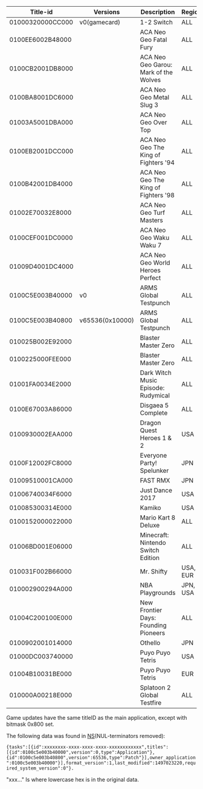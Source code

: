 | Title-id         | Versions        | Description                           | Region   | Type       |
| ---------------- | --------------- | ------------------------------------- | -------- | ---------- |
| 01000320000CC000 | v0(gamecard)    | 1-2 Switch                            | ALL      | Game       |
| 0100EE6002B48000 |                 | ACA Neo Geo Fatal Fury                | ALL      | VC         |
| 0100CB2001DB8000 |                 | ACA Neo Geo Garou: Mark of the Wolves | ALL      | VC         |
| 0100BA8001DC6000 |                 | ACA Neo Geo Metal Slug 3              | ALL      | VC         |
| 01003A5001DBA000 |                 | ACA Neo Geo Over Top                  | ALL      | VC         |
| 0100EB2001DCC000 |                 | ACA Neo Geo The King of Fighters '94  | ALL      | VC         |
| 0100B42001DB4000 |                 | ACA Neo Geo The King of Fighters '98  | ALL      | VC         |
| 01002E70032E8000 |                 | ACA Neo Geo Turf Masters              | ALL      | VC         |
| 0100CEF001DC0000 |                 | ACA Neo Geo Waku Waku 7               | ALL      | VC         |
| 01009D4001DC4000 |                 | ACA Neo Geo World Heroes Perfect      | ALL      | VC         |
| 0100C5E003B40000 | v0              | ARMS Global Testpunch                 | ALL      | Timed Demo |
| 0100C5E003B40800 | v65536(0x10000) | ARMS Global Testpunch                 | ALL      | Update     |
| 010025B002E92000 |                 | Blaster Master Zero                   | ALL      | Demo       |
| 0100225000FEE000 |                 | Blaster Master Zero                   | ALL      | Demo       |
| 01001FA0034E2000 |                 | Dark Witch Music Episode: Rudymical   | ALL      | Game       |
| 0100E67003A86000 |                 | Disgaea 5 Complete                    | ALL      | Game       |
| 0100930002EAA000 |                 | Dragon Quest Heroes 1 & 2             | USA      | Game       |
| 0100F12002FC8000 |                 | Everyone Party\! Spelunker            | JPN      | Game       |
| 01009510001CA000 |                 | FAST RMX                              | JPN      | Game       |
| 01006740034F6000 |                 | Just Dance 2017                       | USA      | Game       |
| 010085300314E000 |                 | Kamiko                                | USA      | Game       |
| 0100152000022000 |                 | Mario Kart 8 Deluxe                   | ALL      | Game       |
| 01006BD001E06000 |                 | Minecraft: Nintendo Switch Edition    | ALL      | Game       |
| 010031F002B66000 |                 | Mr. Shifty                            | USA, EUR | Game       |
| 010002900294A000 |                 | NBA Playgrounds                       | JPN, USA | Game       |
| 01004C200100E000 |                 | New Frontier Days: Founding Pioneers  | ALL      | Game       |
| 0100902001014000 |                 | Othello                               | JPN      | Game       |
| 01000DC003740000 |                 | Puyo Puyo Tetris                      | USA      | Game       |
| 01004B10031BE000 |                 | Puyo Puyo Tetris                      | EUR      | Game       |
| 010000A00218E000 |                 | Splatoon 2 Global Testfire            | ALL      | Timed Demo |

Game updates have the same titleID as the main application, except with
bitmask 0x800 set.

The following data was found in
[NS](NS%20Services.md "wikilink")(NUL-terminators
removed):

`{tasks":[{id":xxxxxxxx-xxxx-xxxx-xxxx-xxxxxxxxxxxx",titles":[{id":0100c5e003b40000",version":0,type":Application"},{id":0100c5e003b40800",version":65536,type":Patch"}],owner_application":0100c5e003b40000"}],format_version":1,last_modified":1497023220,required_system_version":0"}.`

"xxx..." Is where lowercase hex is in the original data.
